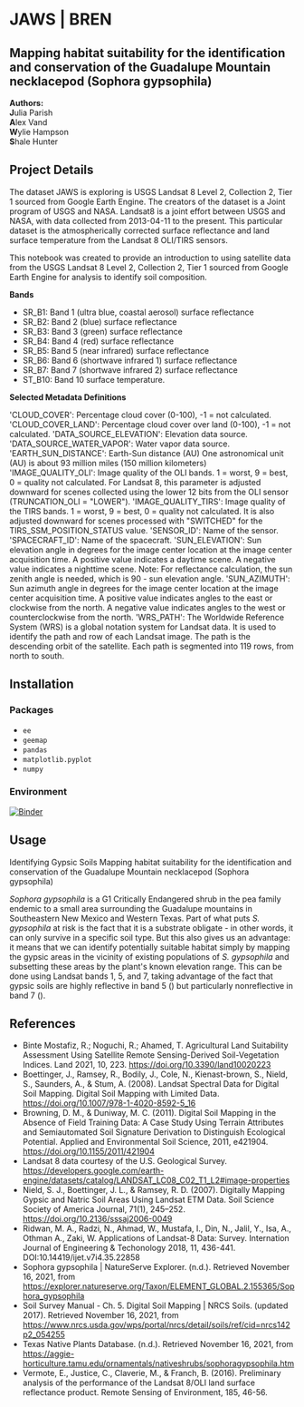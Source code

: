 # JAWS | BREN
## Mapping habitat suitability for the identification and conservation of the Guadalupe Mountain necklacepod (Sophora gypsophila)

**Authors:**<br>
**J**ulia Parish<br>
**A**lex Vand<br>
**W**ylie Hampson<br>
**S**hale Hunter<br>

## Project Details

The dataset JAWS is exploring is USGS Landsat 8 Level 2, Collection 2, Tier 1 sourced from Google Earth Engine. The creators of the dataset is a Joint program of USGS and NASA. Landsat8 is a joint effort between USGS and NASA, with data collected from 2013-04-11 to the present. This particular dataset is the atmospherically corrected surface reflectance and land surface temperature from the Landsat 8 OLI/TIRS sensors.

This notebook was created to provide an introduction to using satellite data from the USGS Landsat 8 Level 2, Collection 2, Tier 1 sourced from Google Earth Engine for analysis to identify soil composition.

**Bands**
* SR_B1: Band 1 (ultra blue, coastal aerosol) surface reflectance
* SR_B2: Band 2 (blue) surface reflectance
* SR_B3: Band 3 (green) surface reflectance
* SR_B4: Band 4 (red) surface reflectance
* SR_B5: Band 5 (near infrared) surface reflectance
* SR_B6: Band 6 (shortwave infrared 1) surface reflectance
* SR_B7: Band 7 (shortwave infrared 2) surface reflectance
* ST_B10: Band 10 surface temperature. 

**Selected Metadata Definitions**

'CLOUD_COVER': Percentage cloud cover (0-100), -1 = not calculated.
'CLOUD_COVER_LAND': Percentage cloud cover over land (0-100), -1 = not calculated.
'DATA_SOURCE_ELEVATION': Elevation data source.
'DATA_SOURCE_WATER_VAPOR': Water vapor data source.
'EARTH_SUN_DISTANCE': Earth-Sun distance (AU) One astronomical unit (AU) is about 93 million miles (150 million kilometers)
'IMAGE_QUALITY_OLI': Image quality of the OLI bands. 1 = worst, 9 = best, 0 = quality not calculated. For Landsat 8, this parameter is adjusted downward for scenes collected using the lower 12 bits from the OLI sensor (TRUNCATION_OLI = "LOWER").
'IMAGE_QUALITY_TIRS': Image quality of the TIRS bands. 1 = worst, 9 = best, 0 = quality not calculated. It is also adjusted downward for scenes processed with "SWITCHED" for the TIRS_SSM_POSITION_STATUS value.
'SENSOR_ID': Name of the sensor.
'SPACECRAFT_ID': Name of the spacecraft.
'SUN_ELEVATION': Sun elevation angle in degrees for the image center location at the image center acquisition time. A positive value indicates a daytime scene. A negative value indicates a nighttime scene. Note: For reflectance calculation, the sun zenith angle is needed, which is 90 - sun elevation angle.
'SUN_AZIMUTH': Sun azimuth angle in degrees for the image center location at the image center acquisition time. A positive value indicates angles to the east or clockwise from the north. A negative value indicates angles to the west or counterclockwise from the north.
'WRS_PATH': The Worldwide Reference System (WRS) is a global notation system for Landsat data. It is used to identify the path and row of each Landsat image. The path is the descending orbit of the satellite. Each path is segmented into 119 rows, from north to south.


## Installation

### Packages
* `ee`
* `geemap`
* `pandas`
* `matplotlib.pyplot`
* `numpy`

### Environment

[![Binder](https://mybinder.org/badge_logo.svg)](https://mybinder.org/v2/gh/jaws-bren/notebook/main)

## Usage

Identifying Gypsic Soils
Mapping habitat suitability for the identification and conservation of the Guadalupe Mountain necklacepod (Sophora gypsophila)

*Sophora gypsophila* is a G1 Critically Endangered shrub in the pea family endemic to a small area surrounding the Guadalupe mountains in Southeastern New Mexico and Western Texas. Part of what puts *S. gypsophila* at risk is the fact that it is a substrate obligate - in other words, it can only survive in a specific soil type. But this also gives us an advantage: it means that we can identify potentially suitable habitat simply by mapping the gypsic areas in the vicinity of existing populations of *S. gypsophila* and subsetting these areas by the plant's known elevation range. This can be done using Landsat bands 1, 5, and 7, taking advantage of the fact that gypsic soils are highly reflective in band 5 () but particularly nonreflective in band 7 ().

## References

- Binte Mostafiz, R.; Noguchi, R.; Ahamed, T. Agricultural Land Suitability Assessment Using Satellite Remote Sensing-Derived Soil-Vegetation Indices. Land 2021, 10, 223. https://doi.org/10.3390/land10020223<br>
- Boettinger, J., Ramsey, R., Bodily, J., Cole, N., Kienast-brown, S., Nield, S., Saunders, A., & Stum, A. (2008). Landsat Spectral Data for Digital Soil Mapping. Digital Soil Mapping with Limited Data. https://doi.org/10.1007/978-1-4020-8592-5_16<br>
- Browning, D. M., & Duniway, M. C. (2011). Digital Soil Mapping in the Absence of Field Training Data: A Case Study Using Terrain Attributes and Semiautomated Soil Signature Derivation to Distinguish Ecological Potential. Applied and Environmental Soil Science, 2011, e421904. https://doi.org/10.1155/2011/421904<br>
- Landsat 8 data courtesy of the U.S. Geological Survey. https://developers.google.com/earth-engine/datasets/catalog/LANDSAT_LC08_C02_T1_L2#image-properties<br>
- Nield, S. J., Boettinger, J. L., & Ramsey, R. D. (2007). Digitally Mapping Gypsic and Natric Soil Areas Using Landsat ETM Data. Soil Science Society of America Journal, 71(1), 245–252. https://doi.org/10.2136/sssaj2006-0049<br>
- Ridwan, M. A., Radzi, N., Ahmad, W., Mustafa, I., Din, N., Jalil, Y., Isa, A., Othman A., Zaki, W. Applications of Landsat-8 Data: Survey. Internation Journal of Engineering & Techonology 2018, 11, 436-441. DOI:10.14419/ijet.v7i4.35.22858<br>
- Sophora gypsophila | NatureServe Explorer. (n.d.). Retrieved November 16, 2021, from https://explorer.natureserve.org/Taxon/ELEMENT_GLOBAL.2.155365/Sophora_gypsophila<br>
- Soil Survey Manual - Ch. 5. Digital Soil Mapping | NRCS Soils. (updated 2017). Retrieved November 16, 2021, from https://www.nrcs.usda.gov/wps/portal/nrcs/detail/soils/ref/cid=nrcs142p2_054255<br>
- Texas Native Plants Database. (n.d.). Retrieved November 16, 2021, from https://aggie-horticulture.tamu.edu/ornamentals/nativeshrubs/sophoragypsophila.htm<br>
- Vermote, E., Justice, C., Claverie, M., & Franch, B. (2016). Preliminary analysis of the performance of the Landsat 8/OLI land surface reflectance product. Remote Sensing of Environment, 185, 46-56.<br>
